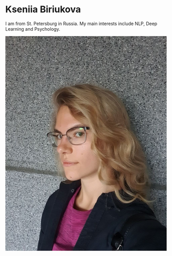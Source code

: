 # Kseniia Biriukova

I am from St. Petersburg in Russia. My main interests include NLP, Deep Learning and Psychology. 

![Alt text](kseniia_image.jpg)
